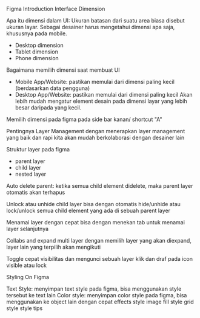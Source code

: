 Figma Introduction Interface Dimension

Apa itu dimensi dalam UI: Ukuran batasan dari suatu area biasa disebut ukuran layar. Sebagai desainer harus mengetahui dimensi apa saja, khususnya pada mobile.
- Desktop dimension
- Tablet dimension
- Phone dimension

Bagaimana memilih dimensi saat membuat UI
- Mobile App/Website: pastikan memulai dari dimensi paling kecil (berdasarkan data pengguna)
- Desktop App/Website: pastikan memulai dari dimensi paling kecil
Akan lebih mudah mengatur element desain pada dimensi layar yang lebih besar daripada yang kecil.

Memilih dimensi pada figma
pada side bar kanan/ shortcut "A"

Pentingnya Layer Management
dengan menerapkan layer management yang baik dan rapi kita akan mudah berkolaborasi dengan desainer lain

Struktur layer pada figma
- parent layer
- child layer
- nested layer

Auto delete parent: ketika semua child element didelete, maka parent layer otomatis akan terhapus

Unlock atau unhide child layer
bisa dengan otomatis hide/unhide atau lock/unlock semua child element yang ada di sebuah parent layer

Menamai layer dengan cepat
bisa dengan menekan tab untuk menamai layer selanjutnya

Collabs and expand multi layer
dengan memilih layer yang akan diexpand, layer lain yang terpilih akan mengikuti

Toggle cepat visibilitas dan mengunci sebuah layer
klik dan draf pada icon visible atau lock

Styling On Figma

Text Style: menyimpan text style pada figma, bisa menggunakan style tersebut ke text lain
Color style: menyimpan color style pada figma, bisa menggunakan ke object lain dengan cepat
effects style
image fill style
grid style
style tips
